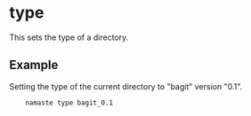 
# type

This sets the type of a directory. 

## Example

Setting the type of the current directory to "bagit" version
"0.1".

```
    namaste type bagit_0.1
```
